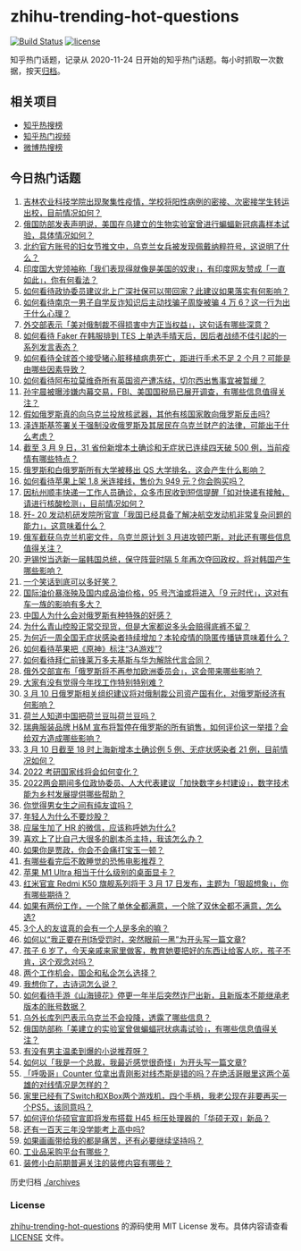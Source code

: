 # zhihu-trending-hot-questions

[![Build Status](https://github.com/justjavac/zhihu-trending-hot-questions/workflows/ci/badge.svg?branch=master)](https://github.com/justjavac/zhihu-trending-hot-questions/actions)
[![license](https://img.shields.io/github/license/justjavac/zhihu-trending-hot-questions)](https://github.com/justjavac/zhihu-trending-hot-questions/blob/master/LICENSE)

知乎热门话题，记录从 2020-11-24 日开始的知乎热门话题。每小时抓取一次数据，按天[归档](./archives)。

## 相关项目

- [知乎热搜榜](https://github.com/justjavac/zhihu-trending-top-search)
- [知乎热门视频](https://github.com/justjavac/zhihu-trending-hot-video)
- [微博热搜榜](https://github.com/justjavac/weibo-trending-hot-search)

## 今日热门话题

<!-- BEGIN -->
<!-- 最后更新时间 Fri Mar 11 2022 03:14:55 GMT+0800 (China Standard Time) -->

1. [吉林农业科技学院出现聚集性疫情，学校将阳性病例的密接、次密接学生转运出校，目前情况如何？](https://www.zhihu.com/question/521153293)
1. [俄国防部发表声明说，美国在乌建立的生物实验室曾进行蝙蝠新冠病毒样本试验，具体情况如何？](https://www.zhihu.com/question/521143391)
1. [北约官方账号的妇女节推文中，乌克兰女兵被发现佩戴纳粹符号，这说明了什么？](https://www.zhihu.com/question/521064840)
1. [印度国大党领袖称「我们表现得就像是美国的奴隶」，有印度网友赞成「一直如此」，你有何看法？](https://www.zhihu.com/question/501346248)
1. [如何看待政协委员建议北上广深社保可以带回家？此建议如果落实有何影响？](https://www.zhihu.com/question/520904964)
1. [如何看待南京一男子自学反诈知识后主动找骗子周旋被骗 4 万 6？这一行为出于什么心理？](https://www.zhihu.com/question/520801777)
1. [外交部表示「美对俄制裁不得损害中方正当权益」，这句话有哪些深意？](https://www.zhihu.com/question/520990200)
1. [如何看待 Faker 在韩服排到 TES 上单选手晴天后，因后者战绩不佳引起的一系列发言表态？](https://www.zhihu.com/question/521091967)
1. [如何看待全球首个接受猪心脏移植病患死亡，距进行手术不足 2 个月？可能是由哪些因素导致？](https://www.zhihu.com/question/521056702)
1. [如何看待阿布拉莫维奇所有英国资产遭冻结，切尔西出售事宜被暂缓？](https://www.zhihu.com/question/521165185)
1. [孙宇晨被曝涉嫌内幕交易，FBI、美国国税局已展开调查，有哪些信息值得关注？](https://www.zhihu.com/question/521136704)
1. [假如俄罗斯真的向乌克兰投放核武器，其他有核国家敢向俄罗斯反击吗?](https://www.zhihu.com/question/519387627)
1. [泽连斯基签署关于强制没收俄罗斯及其居民在乌克兰财产的法律，可能出于什么考虑？](https://www.zhihu.com/question/521190237)
1. [截至 3 月 9 日，31 省份新增本土确诊和无症状已连续四天破 500 例，当前疫情有哪些特点？](https://www.zhihu.com/question/521073034)
1. [俄罗斯和白俄罗斯所有大学被移出 QS 大学排名，这会产生什么影响？](https://www.zhihu.com/question/520802711)
1. [如何看待苹果上架 1.8 米连接线，售价为 949 元？你会购买吗？](https://www.zhihu.com/question/520946929)
1. [因杭州顺丰快递一工作人员确诊，众多市民收到短信提醒「如对快递有接触，请进行核酸检测」，目前情况如何？](https://www.zhihu.com/question/521193002)
1. [歼- 20 发动机研发院所官宣「我国已经具备了解决航空发动机非常复杂问题的能力」，这意味着什么？](https://www.zhihu.com/question/520949605)
1. [俄军截获乌克兰机密文件，乌克兰原计划 3 月进攻顿巴斯，对此还有哪些信息值得关注？](https://www.zhihu.com/question/520977133)
1. [尹锡悦当选新一届韩国总统，保守阵营时隔 5 年再次夺回政权，将对韩国产生哪些影响？](https://www.zhihu.com/question/521064088)
1. [一个笑话到底可以多好笑？](https://www.zhihu.com/question/450919730)
1. [国际油价暴涨殃及国内成品油价格，95 号汽油或将进入「9 元时代」，这对有车一族的影响有多大？](https://www.zhihu.com/question/521009544)
1. [中国人为什么会对俄罗斯有种特殊的好感？](https://www.zhihu.com/question/520617795)
1. [为什么青山控股正常交现货，但是大家都说多头会赔得底裤不留？](https://www.zhihu.com/question/521069838)
1. [为何近一周全国无症状感染者持续增加？本轮疫情的隐匿传播链意味着什么？](https://www.zhihu.com/question/521102192)
1. [如何看待苹果把《原神》标注“3A游戏”?](https://www.zhihu.com/question/520864587)
1. [如何看待拜仁前锋莱万多夫基斯与华为解除代言合同？](https://www.zhihu.com/question/520703891)
1. [俄外交部宣布「俄罗斯将不再参加欧洲委员会」，这会带来哪些影响？](https://www.zhihu.com/question/521138473)
1. [大家有没有觉得今年找工作特别特别难？](https://www.zhihu.com/question/520706669)
1. [3 月 10 日俄罗斯相关组织建议将对俄制裁公司资产国有化，对俄罗斯经济有何影响？](https://www.zhihu.com/question/521086065)
1. [荷兰人知道中国把荷兰豆叫荷兰豆吗？](https://www.zhihu.com/question/519757219)
1. [瑞典服装品牌 H&M 宣布将暂停在俄罗斯的所有销售，如何评价这一举措？会给双方造成哪些影响？](https://www.zhihu.com/question/519780783)
1. [3 月 10 日截至 18 时上海新增本土确诊例 5 例、无症状感染者 21 例，目前情况如何？](https://www.zhihu.com/question/521168648)
1. [2022 考研国家线将会如何变化？](https://www.zhihu.com/question/509811817)
1. [2022两会期间多位政协委员、人大代表建议「加快数字乡村建设」，数字技术能为乡村发展提供哪些帮助？](https://www.zhihu.com/question/521100914)
1. [你觉得男女生之间有纯友谊吗？](https://www.zhihu.com/question/516298168)
1. [年轻人为什么不要炒股？](https://www.zhihu.com/question/520811857)
1. [应届生加了 HR 的微信，应该称呼她为什么?](https://www.zhihu.com/question/520705594)
1. [喜欢上了比自己大很多的剧本杀主持，我该怎么办？](https://www.zhihu.com/question/516422268)
1. [如果你是贾政，你会不会痛打宝玉一顿？](https://www.zhihu.com/question/515047841)
1. [有哪些看完后不敢睡觉的恐怖电影推荐？](https://www.zhihu.com/question/483338825)
1. [苹果 M1 Ultra 相当于什么级别的桌面显卡？](https://www.zhihu.com/question/520863191)
1. [红米官宣 Redmi K50 旗舰系列将于 3 月 17 日发布，主题为「狠超想象」，你有哪些期待？](https://www.zhihu.com/question/521084517)
1. [如果有两份工作，一个除了单休全都满意，一个除了双休全都不满意，怎么选?](https://www.zhihu.com/question/520238300)
1. [3个人的友谊真的会有一个人是多余的嘛？](https://www.zhihu.com/question/519864020)
1. [如何以“我正要在刑场受罚时，突然眼前一黑”为开头写一篇文章?](https://www.zhihu.com/question/517660500)
1. [孩子 6 岁了，今天亲戚来家里做客，教育她要把好的东西让给客人吃，孩子不肯，这个观念对吗？](https://www.zhihu.com/question/520827235)
1. [两个工作机会，国企和私企怎么选择？](https://www.zhihu.com/question/520634066)
1. [我想你了，古诗词怎么说？](https://www.zhihu.com/question/316893947)
1. [如何看待手游《山海镜花》停更一年半后突然诈尸出新，且新版本不能继承老版本的账号数据？](https://www.zhihu.com/question/520596742)
1. [乌外长库列巴表示乌克兰不会投降，透露了哪些信息？](https://www.zhihu.com/question/521170053)
1. [俄国防部称「美建立的实验室曾做蝙蝠冠状病毒试验」，有哪些信息值得关注？](https://www.zhihu.com/question/521153002)
1. [有没有男主温柔到爆的小说推荐呀？](https://www.zhihu.com/question/503077609)
1. [如何以「我是一个总裁，我最近感觉很奇怪」为开头写一篇文章?](https://www.zhihu.com/question/498275109)
1. [「呼吸哥」Counter 位拿出青刚影对线杰斯是错的吗？在绝活哥眼里这两个英雄的对线情况是怎样的？](https://www.zhihu.com/question/520916762)
1. [家里已经有了Switch和XBox两个游戏机，四个手柄，我老公现在非要再买一个PS5，该同意吗？](https://www.zhihu.com/question/520939363)
1. [如何评价华硕官宣即将发布搭载 H45 标压处理器的「华硕无双」新品？](https://www.zhihu.com/question/521089314)
1. [还有一百天三年没学能考上高中吗?](https://www.zhihu.com/question/521184145)
1. [如果画画带给我的都是痛苦，还有必要继续坚持吗？](https://www.zhihu.com/question/520359726)
1. [工业品采购平台有哪些？](https://www.zhihu.com/question/29964728)
1. [装修小白前期普遍关注的装修内容有哪些？](https://www.zhihu.com/question/512912205)

<!-- END -->

历史归档 [./archives](./archives)

### License

[zhihu-trending-hot-questions](https://github.com/justjavac/zhihu-trending-hot-questions)
的源码使用 MIT License 发布。具体内容请查看 [LICENSE](./LICENSE) 文件。
